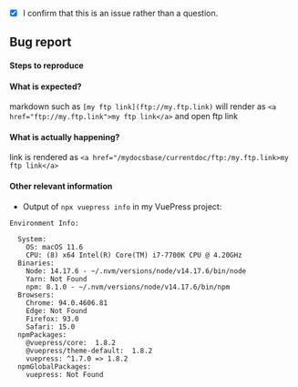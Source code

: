 <!-- Please don't delete this template or we'll close your issue -->
<!-- Before creating an issue please make sure you are using the latest version of VuePress. -->

<!-- Please confirm you will submit an issue. -->
<!-- Issues which contain questions or support requests will be closed. -->
<!-- (Update "[ ]" to "[x]" to check a box) -->

- [x] I confirm that this is an issue rather than a question.

<!-- Please ask questions via following several ways. -->
<!-- https://vue-land.js.org/ -->
<!-- https://forum.vuejs.org/ -->
<!-- https://stackoverflow.com/questions/ask?tags=vuepress -->

## Bug report

#### Steps to reproduce

<!-- If you are reporting a bug that can ONLY be reproduced on your repository, PLEASE provide this repo link. That takes guessing work out of the way and saves us time. -->

<!-- If your repo isn't public, you can use `codesandbox` or `yarn create vuepress` to create a minimal reproduction -->

#### What is expected?
markdown such as `[my ftp link](ftp://my.ftp.link)` will render as `<a href="ftp://my.ftp.link">my ftp link</a>` and open ftp link

#### What is actually happening?
link is rendered as `<a href="/mydocsbase/currentdoc/ftp:/my.ftp.link>my ftp link</a>`

#### Other relevant information

- Output of `npx vuepress info` in my VuePress project:
```
Environment Info:

  System:
    OS: macOS 11.6
    CPU: (8) x64 Intel(R) Core(TM) i7-7700K CPU @ 4.20GHz
  Binaries:
    Node: 14.17.6 - ~/.nvm/versions/node/v14.17.6/bin/node
    Yarn: Not Found
    npm: 8.1.0 - ~/.nvm/versions/node/v14.17.6/bin/npm
  Browsers:
    Chrome: 94.0.4606.81
    Edge: Not Found
    Firefox: 93.0
    Safari: 15.0
  npmPackages:
    @vuepress/core:  1.8.2
    @vuepress/theme-default:  1.8.2
    vuepress: ^1.7.0 => 1.8.2
  npmGlobalPackages:
    vuepress: Not Found
```
